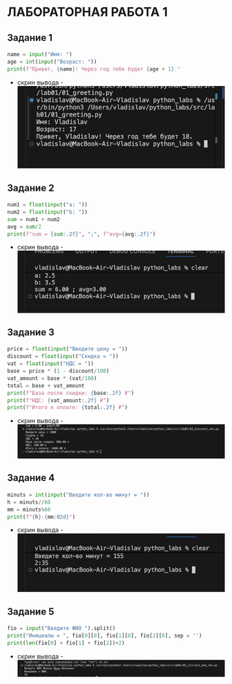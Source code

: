 # ЛАБОРАТОРНАЯ РАБОТА 1
## Задание 1
``` python
name = input("Имя: ")
age = int(input("Возраст: "))
print(f"Привет, {name}! Через год тебе будет {age + 1}."
```
- скрин вывода - 
![img01](https://github.com/Ladoslaff/python_labs/blob/main/images/lab01/img01.png)

## Задание 2
``` python
num1 = float(input("a: "))
num2 = float(input("b: "))
sum = num1 + num2
avg = sum/2
print(f"sum = {sum:.2f}", ";", f"avg={avg:.2f}")
```
- скрин вывода - 
![img02](https://github.com/Ladoslaff/python_labs/blob/main/images/lab01/img02.png)

## Задание 3
``` python
price = float(input("Введите цену = "))
discount = float(input("Скидка = "))
vat = float(input("НДС = "))
base = price * (1 - discount/100)
vat_amount = base * (vat/100)
total = base + vat_amount
print(f"База после скидки: {base:.2f} ₽")
print(f"НДС: {vat_amount:.2f} ₽")
print(f"Итого к оплате: {total:.2f} ₽")
```
- скрин вывода - 
![img03](https://github.com/Ladoslaff/python_labs/blob/main/images/lab01/img03.png)

## Задание 4
``` python
minuts = int(input("Введите кол-во минут = "))
h = minuts//60
mm = minuts%60
print(f"{h}:{mm:02d}")
```
- скрин вывода - 
![img04](https://github.com/Ladoslaff/python_labs/blob/main/images/lab01/img04.png)

## Задание 5
``` python
fio = input("Введите ФИО ").split()
print("Инициалы = ", fio[0][0], fio[1][0], fio[2][0], sep = '')
print(len(fio[0] + fio[1] + fio[2])+2)
```
- скрин вывода - 
![img05](https://github.com/Ladoslaff/python_labs/blob/main/images/lab01/img05.png)

